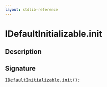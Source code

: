 ```yaml
---
layout: stdlib-reference
---
```


# IDefaultInitializable\.init

## Description





## Signature 

<pre>
<a href="../interfaces/idefaultinitializable-018/index" class="code_type">IDefaultInitializable</a>.<a href="init">init</a>();

</pre>

